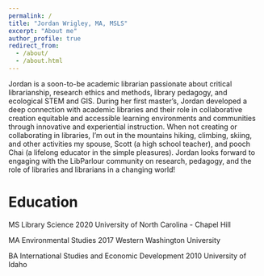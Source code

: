 ```yaml
---
permalink: /
title: "Jordan Wrigley, MA, MSLS"
excerpt: "About me"
author_profile: true
redirect_from: 
  - /about/
  - /about.html
---
```

Jordan is a soon-to-be academic librarian passionate about critical librarianship, research ethics and methods, library pedagogy, and ecological STEM and GIS. During her first master’s, Jordan developed a deep connection with academic libraries and their role in collaborative creation equitable and accessible learning environments and communities through innovative and experiential instruction. When not creating or collaborating in libraries, I’m out in the mountains hiking, climbing, skiing, and other activities my spouse, Scott (a high school teacher), and pooch Chai (a lifelong educator in the simple pleasures). Jordan looks forward to engaging with the LibParlour community on research, pedagogy, and the role of libraries and librarians in a changing world!

Education
======
MS Library Science 2020
University of North Carolina - Chapel Hill

MA Environmental Studies 2017
Western Washington University

BA International Studies and Economic Development 2010
University of Idaho
